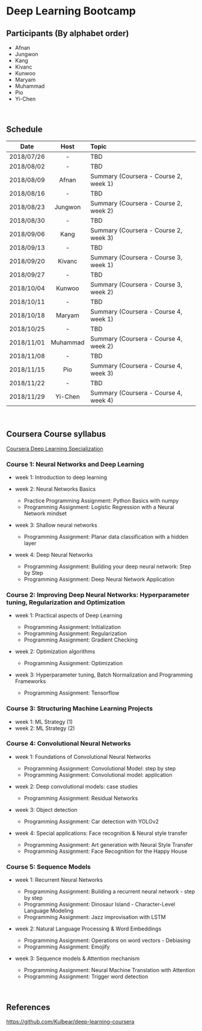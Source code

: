 # Deep Learning Bootcamp


## Participants (By alphabet order)
- Afnan
- Jungwon
- Kang
- Kivanc
- Kunwoo
- Maryam
- Muhammad
- Pio
- Yi-Chen
<br/>


## Schedule

| Date       | Host           | Topic                                 |
|:----------:|:--------------:|:--------------------------------------|
| 2018/07/26 | -              | TBD                                   |
| 2018/08/02 | -              | TBD                                   |
| 2018/08/09 | Afnan          | Summary (Coursera - Course 2, week 1) |
| 2018/08/16 | -              | TBD                                   |
| 2018/08/23 | Jungwon        | Summary (Coursera - Course 2, week 2) |
| 2018/08/30 | -              | TBD                                   |
| 2018/09/06 | Kang           | Summary (Coursera - Course 2, week 3) |
| 2018/09/13 | -              | TBD                                   |
| 2018/09/20 | Kivanc         | Summary (Coursera - Course 3, week 1) |
| 2018/09/27 | -              | TBD                                   |
| 2018/10/04 | Kunwoo         | Summary (Coursera - Course 3, week 2) |
| 2018/10/11 | -              | TBD                                   |
| 2018/10/18 | Maryam         | Summary (Coursera - Course 4, week 1) |
| 2018/10/25 | -              | TBD                                   |
| 2018/11/01 | Muhammad       | Summary (Coursera - Course 4, week 2) |
| 2018/11/08 | -              | TBD                                   |
| 2018/11/15 | Pio            | Summary (Coursera - Course 4, week 3) |
| 2018/11/22 | -              | TBD                                   |
| 2018/11/29 | Yi-Chen        | Summary (Coursera - Course 4, week 4) |

<br/>


## Coursera Course syllabus

[Coursera Deep Learning Specialization](https://www.coursera.org/specializations/deep-learning)


### Course 1: Neural Networks and Deep Learning
- week 1: Introduction to deep learning
- week 2: Neural Networks Basics
  - Practice Programming Assignment: Python Basics with numpy
  - Programming Assignment: Logistic Regression with a Neural Network mindset
    
- week 3: Shallow neural networks
  - Programming Assignment: Planar data classification with a hidden layer

- week 4: Deep Neural Networks
  - Programming Assignment: Building your deep neural network: Step by Step
  - Programming Assignment: Deep Neural Network Application

### Course 2: Improving Deep Neural Networks: Hyperparameter tuning, Regularization and Optimization
- week 1: Practical aspects of Deep Learning
  - Programming Assignment: Initialization
  - Programming Assignment: Regularization
  - Programming Assignment: Gradient Checking

- week 2: Optimization algorithms
  - Programming Assignment: Optimization

- week 3: Hyperparameter tuning, Batch Normalization and Programming Frameworks
  - Programming Assignment: Tensorflow

### Course 3: Structuring Machine Learning Projects
- week 1: ML Strategy (1)
- week 2: ML Strategy (2)

### Course 4: Convolutional Neural Networks
- week 1: Foundations of Convolutional Neural Networks
  - Programming Assignment: Convolutional Model: step by step
  - Programming Assignment: Convolutional model: application

- week 2: Deep convolutional models: case studies
  - Programming Assignment: Residual Networks

- week 3: Object detection
  - Programming Assignment: Car detection with YOLOv2

- week 4: Special applications: Face recognition & Neural style transfer
  - Programming Assignment: Art generation with Neural Style Transfer
  - Programming Assignment: Face Recognition for the Happy House

### Course 5: Sequence Models
- week 1: Recurrent Neural Networks
  - Programming Assignment: Building a recurrent neural network - step by step
  - Programming Assignment: Dinosaur Island - Character-Level Language Modeling
  - Programming Assignment: Jazz improvisation with LSTM

- week 2: Natural Language Processing & Word Embeddings
  - Programming Assignment: Operations on word vectors - Debiasing
  - Programming Assignment: Emojify

- week 3: Sequence models & Attention mechanism
  - Programming Assignment: Neural Machine Translation with Attention
  - Programming Assignment: Trigger word detection
<br/>

## References
https://github.com/Kulbear/deep-learning-coursera

